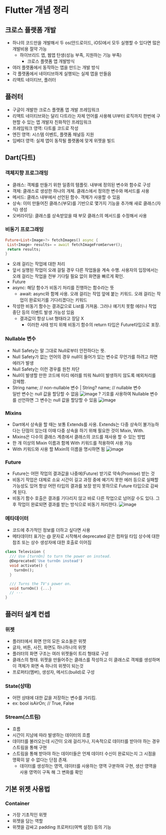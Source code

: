 # Flutter 개념 정리

## 크로스 플랫폼 개발

- 하나의 코드만을 개발해서 두 os(안드로이드, iOS)에서 모두 실행할 수 있다면 많은 개발비용 절약 가능
  - 하이브리드 앱, 웹앱 탄생(성능 부족, 지원하는 기능 부족)
    - 크로스 플랫폼 앱 개발방식
- 여러 플랫폼에서 동작하는 앱을 만드는 개발 방식
- 각 플랫폼에서 네이티브하게 실행되는 실제 앱을 만들음
- 리액트 네이티브, 플러터

## 플러터

- 구글이 개발한 크로스 플랫폼 앱 개발 프레임워크
- 리액트 네이티브와는 달리 다트라는 자체 언어를 사용해 UI부터 로직까지 한번에 구현할 수 있는 앱 개발자 친화적인 프레임워크
- 프레임워크 영역: 다트를 코드로 작성
- 엔진 영역: 시스템 이벤트, 플랫폼 채널등 지원
- 임베더 영역: 실제 앱이 동작될 플랫폼에 맞게 위젯을 빌드

## Dart(다트)

### 객체지향 프로그래밍

- 클래스: 객체를 만들기 위한 일종의 템플릿. 내부에 정의된 변수와 함수로 구성
- 객체: 클래스로 생성한 하나의 개체. 클래스에서 정의한 변수와 메서드를 사용
- 메서드: 클래스 내부에서 선언된 함수. 객체가 사용할 수 있음
- 상속: 이미 만들어진 클래스(부모)를 기반으로 몇가지 기능을 추가해 새로 클래스(자식) 생성
- 오버라이딩: 클래스를 상속받았을 때 부모 클래스의 메서드를 수정해서 사용

### 비동기 프로그래밍

```dart run
Future<List<Image>?> fetchImages() async {
 List<Image> results= = await fetchImageFromServer();
 return results;
}
```

- 오래 걸리는 작업에 대한 처리
- 앞서 실행된 작업이 오래 걸릴 경우 다른 작업들을 계속 수행. 사용자의 입장에서는 오래 걸리는 작업을 전부 기다릴 필요 없이 화면을 빠르게 확인.
- Future
- async: 해당 함수가 비동기 처리를 진행하는 함수라는 뜻
  - await: async와 함께 사용. 오래 걸리는 작업 앞에 붙는 키워드. 오래 걸리는 작업이 완료되기를 기다리겠다는 키워드
- 작성한 비동기 함수는 결과값으로 List<Image>를 가져옴. 그러나 예기치 못함 에러나 작업 중단 등의 이벤트 발생 가능성 있음
  - 결과값이 항상 List<Image> 형태라고 장담 X
    - 이러한 사태 방지 위해 비동기 함수의 return 타입은 Future타입으로 포장.

### Nullable 변수

- Null Safety는 말 그대로 Null로부터 안전하다는 뜻.
- Null Safety가 없는 언어의 경우 null이 들어가 있는 변수로 무언가를 하려고 하면 에러가 발생
- Null Safety는 이런 경우를 원천 차단
- Null이 발생할 만한 코드에 미리 에러를 띄워 Null이 발생하지 않도록 예외처리를 강제함.
- String name; // non-nullable 변수 | String? name; // nullable 변수  
  일반 변수는 null 값을 할당할 수 없음
  ![image](https://github.com/chgim/Study/assets/106460430/0e5715a3-46ec-41c0-9c99-e5505d98feee)
  ? 기호를 사용하여 Nullable 변수를 선언하면 그 변수는 null 값을 할당할 수 있음
  ![image](https://github.com/chgim/Study/assets/106460430/4a8ab9ec-e4b4-4758-98d2-24fb26def2d6)

### Mixins

- Dart에서 상속을 할 때는 보통 Extends를 사용. Extends는 다중 상속이 불가능하다는 단점이 있는데 이때 다중 상속을 하기 위해 필요한 것이 Mixin, With.
- Mixins은 다수의 클래스 계층에서 클래스의 코드를 재사용 할 수 있는 방법
- 한 개 이상의 Mixin 이름과 함께 With 키워드를 적용하여 사용 가능
- With 키워드와 사용 할 Mixin의 이름을 명시하면 됨
  ![image](https://github.com/chgim/Study/assets/106460430/d7a4022b-d5c8-479c-a89d-8d79a821102a)

### Future

- Future는 어떤 작업의 결과값을 나중에(Future) 받기로 약속(Promise) 받는 것
- 비동기 작업은 대체로 소요 시간이 길고 과정 중에 예기치 못한 에러 등으로 실패할 가능성도 있어 항상 어떤 타입의 결과를 보장 받지 못하므로 Future 타입으로 감싸게 된다.
- 비동기 함수 호출은 결과를 기다리지 않고 바로 다른 작업으로 넘어갈 수도 있다. 그 후 작업이 완료되면 결과를 받는 방식으로 비동기 처리한다.
  ![image](https://github.com/chgim/Study/assets/106460430/82bf7210-64c7-4e92-a12a-778d60cda0da)

### 메타데이터

- 코드에 추가적인 정보를 더하고 싶다면 사용
- 메타데이터 표가는 @ 문자로 시작해서 deprecated 같은 컴파일 타임 상수에 대한 참조 또는 상수 생성자에 대한 호출로 이어짐

```dart run
class Television {
  /// Use [turnOn] to turn the power on instead.
  @Deprecated('Use turnOn instead')
  void activate() {
    turnOn();
  }

  /// Turns the TV's power on.
  void turnOn() {...}
  // ···
}
```

## 플러터 설계 컨셉

### 위젯

- 플러터에서 화면 안의 모든 요소들은 위젯
- 글자, 버튼, 사진, 화면도 하나하나의 위젯
- 플러터의 화면 구조는 여러 위젯들이 트리 형태로 구성
- 클래스의 형태. 위젯을 만들어주는 클래스를 작성하고 이 클래스로 객체를 생성하며 이 객체가 화면 속 하나의 위젯이 되는것
- 프로퍼티(멤버), 생성자, 메서드(build)로 구성

### State(상태)

- 어떤 상태에 대한 값을 저장하는 변수를 가리킴.
- ex: bool isAirOn; // True, False

### Stream(스트림)

- 흐름
- 시간이 지남에 따라 발생하는 데이터의 흐름
- 데이터를 불러오는데 시간이 오래 걸리거나, 지속적으로 데이터를 받아야 하는 경우 스트림을 통해 구현
- 스트림을 통해 받아야 하는 데이터들은 언제 데이터 수신이 완료되는지 그 시점을 명확히 알 수 없다는 단점 존재.
  - 데이터를 생성하는 영역, 데이터를 사용하는 영역 구분하여 구현, 생산 영역을 사용 영역이 구독 해 그 변화를 확인

## 기본 위젯 사용법

### Container

- 가장 기초적인 위젯
- 위젯을 담는 역할
- 위젯을 감싸고 padding 프로퍼티(여백 설정) 등의 기능

```dart run




```
